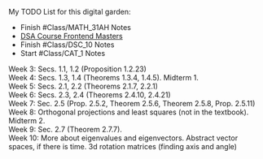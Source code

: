 My TODO List for this digital garden:
- Finish #Class/MATH_31AH Notes
- [DSA Course Frontend Masters](https://frontendmasters.com/courses/algorithms/arrays-data-structure/)
- Finish #Class/DSC_10 Notes
- Start #Class/CAT_1 Notes

Week 3: Secs. 1.1, 1.2 (Proposition 1.2.23)  
Week 4: Secs. 1.3, 1.4 (Theorems 1.3.4, 1.4.5). Midterm 1.  
Week 5: Secs. 2.1, 2.2 (Theorems 2.1.7, 2.2.1)  
Week 6: Secs. 2.3, 2.4 (Theorems 2.4.10, 2.4.21)  
Week 7: Sec. 2.5 (Prop. 2.5.2, Theorem 2.5.6, Theorem 2.5.8, Prop. 2.5.11)  
Week 8: Orthogonal projections and least squares (not in the textbook). Midterm 2.  
Week 9: Sec. 2.7 (Theorem 2.7.7).  
Week 10: More about eigenvalues and eigenvectors. Abstract vector spaces, if there is time.
3d rotation matrices (finding axis and angle)